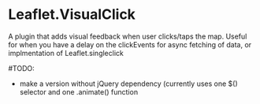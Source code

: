 # Leaflet.VisualClick
A plugin that adds visual feedback when user clicks/taps the map. Useful for when you have a delay on the clickEvents for async fetching of data, or implmentation of Leaflet.singleclick


#TODO:
- make a version without jQuery dependency (currently uses one $() selector and one .animate() function

